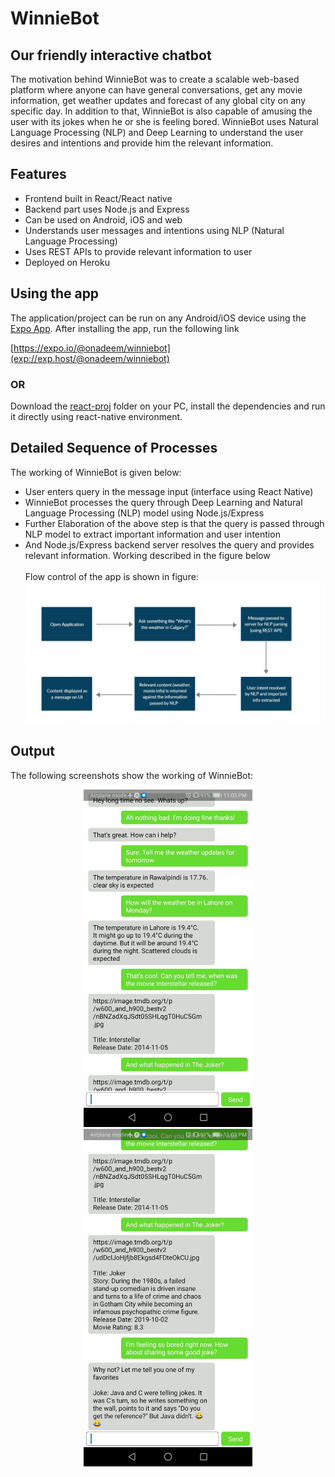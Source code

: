 # WinnieBot
## Our friendly interactive chatbot

The motivation behind WinnieBot was to create a scalable web-based platform where anyone can have general conversations, get any movie information, get weather updates and forecast of any global city on any specific day. In addition to that, WinnieBot is also capable of amusing the user with its jokes when he or she is feeling bored. WinnieBot uses Natural Language Processing (NLP) and Deep Learning to understand the user desires and intentions and provide him the relevant information.

## Features
  * Frontend built in React/React native
  * Backend part uses Node.js and Express
  * Can be used on Android, iOS and web
  * Understands user messages and intentions using NLP (Natural Language Processing)
  * Uses REST APIs to provide relevant information to user
  * Deployed on Heroku

## Using the app

The application/project can be run on any Android/iOS device using the [Expo App](https://expo.io/tools). After installing the app, run the following link

[https://expo.io/@onadeem/winniebot](exp://exp.host/@onadeem/winniebot)

### OR

Download the [react-proj](/react-proj) folder on your PC, install the dependencies and run it directly using react-native environment.


## Detailed Sequence of Processes

The working of WinnieBot is given below:
  * User enters query in the message input (interface using React Native)
  * WinnieBot processes the query through Deep Learning and Natural Language Processing (NLP) model using Node.js/Express
  * Further Elaboration of the above step is that the query is passed through NLP model to extract important information and user intention
  * And Node.js/Express backend server resolves the query and provides relevant information. Working described in the figure below <br/><br/>
  Flow control of the app is shown in figure:
  ![flow control](/output/flow_control.JPG)
## Output

The following screenshots show the working of WinnieBot:

<p align="center">
<img src = "/output/s1.jpg" width=270 height=540><img src = "/output/s2.jpg" width=270 height=540>
</p>
